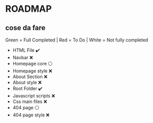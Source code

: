 # ROADMAP

<h2>cose da fare</h2>

Green = Full Completed | Red = To Do | White = Not fully completed

<ul>
  <li>HTML File ✔️</li>
  <li>Navbar ❌</li> 
  <li>Homepage core ⚪ </li>
  <li>Homepage style ❌ </li>
  <li>About Section ❌ </li>
  <li>About style ❌ </li>
  <li>Root Folder ✔️ </li>
  <li>Javascript scripts ❌ </li>
  <li>Css main files ❌ </li>
  <li>404 page ⚪</li>
  <li>404 page style ❌ </li>
  <ul>
